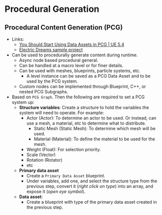 # Procedural Generation

## Procedural Content Generation (PCG)

- Links:
  - [You Should Start Using Data Assets in PCG | UE 5.4](https://www.youtube.com/watch?v=QRxuq_aEptI&list=PLiYs34CsHngw0somZ229yyVkEF7HBXGBV&index=5&t=3s)
  - [Electric Dreams sample project](...)
- Can be used to procedurally generate content during runtime.
  - Async node based procedural general.
  - Can be handled at a macro level or for finer details.
  - Can be used with meshes, blueprints, particle systems, etc.
    - A level instance can be saved as a PCG Data Asset and to be used by the PCG system.
  - Custom nodes can be implemented through Blueprint, C++, or nested PCG Subgraphs.
- Based on `PCG Graph`. Then the following are required to set a PCG system up:
  - **Structure variables**: Create a structure to hold the variables the system will need to operate. For example:
    - Actor (Actor): To determine an actor to be used. Or instead, can use a mesh, a material, etc to determine what to distribute.
      - Static Mesh (Static Mesh): To determine which mesh will be used.
      - Material (Material): To define the material to be used for the mesh.
    - Weight (Float): For selection priority.
    - Scale (Vector)
    - Rotation (Rotator)
    - etc
  - **Primary data asset**
    - Create a `Primary Data Asset` blueprint.
    - Under variables, add one, and select the structure type from the previous step, convert it (*right click on type*) into an array, and expose it (*open eye symbol*).
  - **Data asset**:
    - Create a blueprint with type of the primary data asset created in the previous step.
